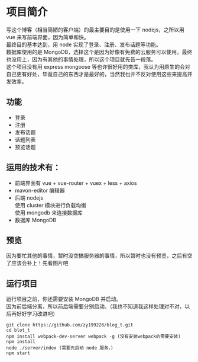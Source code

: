 # 项目简介
写这个博客（相当简陋的客户端）的最主要目的是使用一下 nodejs，之所以用 vue 来写前端界面，因为简单和快。<br>
最终目的基本达到，用 node 实现了登录、注册、发布话题等功能。<br>
数据库使用的是 MongoDB，选择这个是因为好像有免费的云服务可以使用，最终也没用上，因为有其他的事情处理，所以这个项目就先告一段落。<br>
这个项目没有用 express mongoose 等也许很好用的类库，我认为用原生的会对自己更有好处，毕竟自己的东西才是最好的，当然我也并不反对使用这些来提高开发效率。

## 功能
- 登录
- 注册
- 发布话题
- 话题列表
- 预览话题

## 运用的技术有：
- 前端界面有 vue + vue-router + vuex + less + axios
- mavon-editor 编辑器
- 后端 nodejs <br>
使用 cluster 模块进行负载均衡<br>
使用 mongodb 来连接数据库
- 数据库 MongoDB

## 预览
因为要忙其他的事情，暂时没空搞服务器的事情，所以暂时也没有预览，之后有空了应该会补上！先看图片吧
![]()


## 运行项目
运行项目之前，你还需要安装 MongoDB 并启动。<br>
因为前后端分离，所以前后端需要分别启动。（我也不知道我这样处理对不对，以后再好好学习改进吧）
```
git clone https://github.com/zy199226/blog_t.git
cd blot_t
npm install webpack-dev-server webpack -g (没有安装webpack的需要安装)
npm install
node ./server/index (需要先启动 node 服务，)
npm start
```
